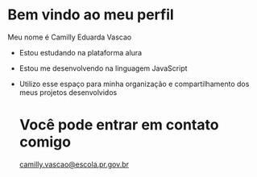 # Bem vindo ao meu perfil 
Meu nome é Camilly Eduarda Vascao
* Estou estudando na plataforma  alura
* Estou me desenvolvendo na linguagem JavaScript
* Utilizo esse espaço para minha organização e compartilhamento dos meus projetos desenvolvidos

  # Você pode entrar em contato comigo
  camilly.vascao@escola.pr.gov.br 
